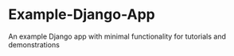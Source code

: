 # Example-Django-App
An example Django app with minimal functionality for tutorials and demonstrations
